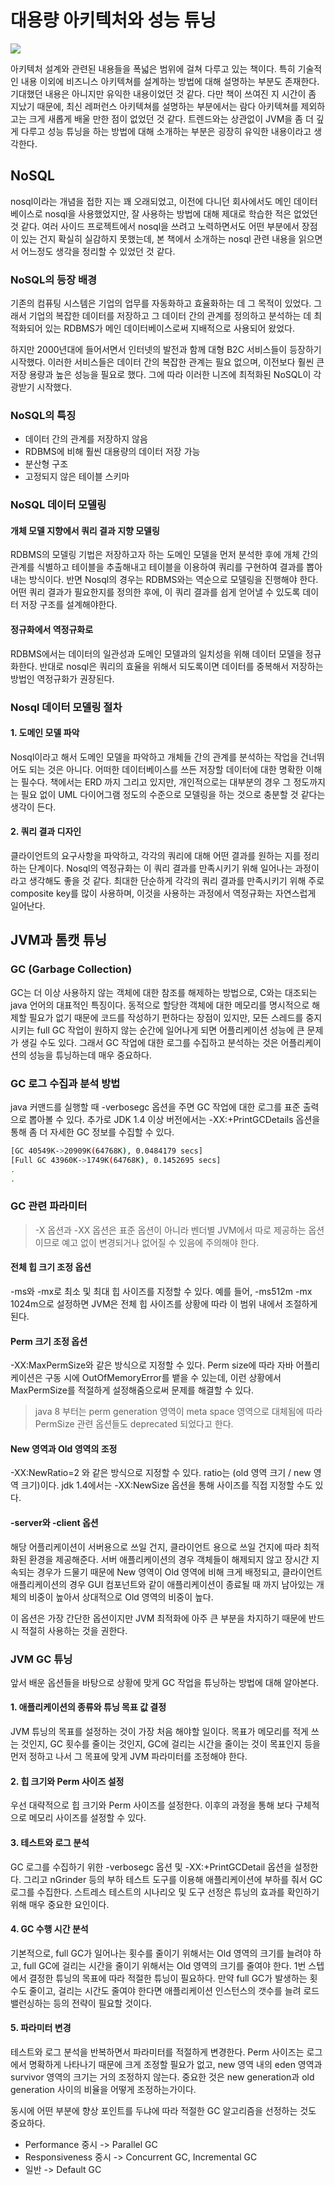 # 대용량 아키텍처와 성능 튜닝

![](./images/tunning.jpeg)

아키텍처 설계와 관련된 내용들을 폭넓은 범위에 걸쳐 다루고 있는 책이다. 특히 기술적인 내용 이외에 비즈니스 아키텍쳐를 설계하는 방법에 대해 설명하는 부분도 존재한다. 기대했던 내용은 아니지만 유익한 내용이었던 것 같다. 다만 책이 쓰여진 지 시간이 좀 지났기 때문에, 최신 레퍼런스 아키텍쳐를 설명하는 부분에서는 람다 아키텍쳐를 제외하고는 크게 새롭게 배울 만한 점이 없었던 것 같다. 트렌드와는 상관없이 JVM을 좀 더 깊게 다루고 성능 튜닝을 하는 방법에 대해 소개하는 부분은 굉장히 유익한 내용이라고 생각한다.

## NoSQL

nosql이라는 개념을 접한 지는 꽤 오래되었고, 이전에 다니던 회사에서도 메인 데이터베이스로 nosql을 사용했었지만, 잘 사용하는 방법에 대해 제대로 학습한 적은 없었던 것 같다. 여러 사이드 프로젝트에서 nosql을 쓰려고 노력하면서도 어떤 부분에서 장점이 있는 건지 확실히 실감하지 못했는데, 본 책에서 소개하는 nosql 관련 내용을 읽으면서 어느정도 생각을 정리할 수 있었던 것 같다.

### NoSQL의 등장 배경

기존의 컴퓨팅 시스템은 기업의 업무를 자동화하고 효율화하는 데 그 목적이 있었다. 그래서 기업의 복잡한 데이터를 저장하고 그 데이터 간의 관계를 정의하고 분석하는 데 최적화되어 있는 RDBMS가 메인 데이터베이스로써 지배적으로 사용되어 왔었다. 

하지만 2000년대에 들어서면서 인터넷의 발전과 함께 대형 B2C 서비스들이 등장하기 시작했다. 이러한 서비스들은 데이터 간의 복잡한 관계는 필요 없으며, 이전보다 훨씬 큰 저장 용량과 높은 성능을 필요로 했다. 그에 따라 이러한 니즈에 최적화된 NoSQL이 각광받기 시작했다.

### NoSQL의 특징

- 데이터 간의 관계를 저장하지 않음
- RDBMS에 비해 훨씬 대용량의 데이터 저장 가능
- 분산형 구조
- 고정되지 않은 테이블 스키마

### NoSQL 데이터 모델링

#### 개체 모델 지향에서 쿼리 결과 지향 모델링

RDBMS의 모델링 기법은 저장하고자 하는 도메인 모델을 먼저 분석한 후에 개체 간의 관계를 식별하고 테이블을 추출해내고 테이블을 이용하여 쿼리를 구현하여 결과를 뽑아내는 방식이다. 반면 Nosql의 경우는 RDBMS와는 역순으로 모델링을 진행해야 한다. 어떤 쿼리 결과가 필요한지를 정의한 후에, 이 쿼리 결과를 쉽게 얻어낼 수 있도록 데이터 저장 구조를 설계해야한다.

#### 정규화에서 역정규화로

RDBMS에서는 데이터의 일관성과 도메인 모델과의 일치성을 위해 데이터 모델을 정규화한다. 반대로 nosql은 쿼리의 효율을 위해서 되도록이면 데이터를 중복해서 저장하는 방법인 역정규화가 권장된다.

### Nosql 데이터 모델링 절차

#### 1. 도메인 모델 파악

Nosql이라고 해서 도메인 모델을 파악하고 개체들 간의 관계를 분석하는 작업을 건너뛰어도 되는 것은 아니다. 어떠한 데이터베이스를 쓰든 저장할 데이터에 대한 명확한 이해는 필수다. 책에서는 ERD 까지 그리고 있지만, 개인적으로는 대부분의 경우 그 정도까지는 필요 없이 UML 다이어그램 정도의 수준으로 모델링을 하는 것으로 충분할 것 같다는 생각이 든다. 

#### 2. 쿼리 결과 디자인

클라이언트의 요구사항을 파악하고, 각각의 쿼리에 대해 어떤 결과를 원하는 지를 정리하는 단계이다. Nosql의 역정규화는 이 쿼리 결과를 만족시키기 위해 일어나는 과정이라고 생각해도 좋을 것 같다. 최대한 단순하게 각각의 쿼리 결과를 만족시키기 위해 주로 composite key를 많이 사용하며, 이것을 사용하는 과정에서 역정규화는 자연스럽게 일어난다.


## JVM과 톰캣 튜닝

### GC (Garbage Collection)

GC는 더 이상 사용하지 않는 객체에 대한 참조를 해제하는 방법으로, C와는 대조되는 java 언어의 대표적인 특징이다. 동적으로 할당한 객체에 대한 메모리를 명시적으로 해제할 필요가 없기 때문에 코드를 작성하기 편하다는 장점이 있지만, 모든 스레드를 중지시키는 full GC 작업이 원하지 않는 순간에 일어나게 되면 어플리케이션 성능에 큰 문제가 생길 수도 있다. 그래서 GC 작업에 대한 로그를 수집하고 분석하는 것은 어플리케이션의 성능을 튜닝하는데 매우 중요하다.

### GC 로그 수집과 분석 방법

java 커맨드를 실행할 때 -verbosegc 옵션을 주면 GC 작업에 대한 로그를 표준 출력으로 뽑아볼 수 있다. 추가로 JDK 1.4 이상 버전에서는 -XX:+PrintGCDetails 옵션을 통해 좀 더 자세한 GC 정보를 수집할 수 있다.

```bash
[GC 40549K->20909K(64768K), 0.0484179 secs]
[Full GC 43960K->1749K(64768K), 0.1452695 secs]
.
.
```

### GC 관련 파라미터

> -X 옵션과 -XX 옵션은 표준 옵션이 아니라 벤더별 JVM에서 따로 제공하는 옵션이므로 예고 없이 변경되거나 없어질 수 있음에 주의해야 한다.

#### 전체 힙 크기 조정 옵션
-ms와 -mx로 최소 및 최대 힙 사이즈를 지정할 수 있다. 예를 들어, -ms512m -mx 1024m으로 설정하면 JVM은 전체 힙 사이즈를 상황에 따라 이 범위 내에서 조절하게 된다.

#### Perm 크기 조정 옵션

-XX:MaxPermSize와 같은 방식으로 지정할 수 있다. Perm size에 따라 자바 어플리케이션은 구동 시에 OutOfMemoryError를 뱉을 수 있는데, 이런 상황에서 MaxPermSize를 적절하게 설정해줌으로써 문제를 해결할 수 있다.

> java 8 부터는 perm generation 영역이 meta space 영역으로 대체됨에 따라 PermSize 관련 옵션들도 deprecated 되었다고 한다.

#### New 영역과 Old 영역의 조정

-XX:NewRatio=2 와 같은 방식으로 지정할 수 있다. ratio는 (old 영역 크기 / new 영역 크기)이다. jdk 1.4에서는 -XX:NewSize 옵션을 통해 사이즈를 직접 지정할 수도 있다.

#### -server와 -client 옵션

해당 어플리케이션이 서버용으로 쓰일 건지, 클라이언트 용으로 쓰일 건지에 따라 최적화된 환경을 제공해준다. 서버 애플리케이션의 경우 객체들이 해제되지 않고 장시간 지속되는 경우가 드물기 때문에 New 영역이 Old 영역에 비해 크게 배정되고, 클라이언트 애플리케이션의 경우 GUI 컴포넌트와 같이 애플리케이션이 종료될 때 까지 남아있는 개체의 비중이 높아서 상대적으로 Old 영역의 비중이 높다.

이 옵션은 가장 간단한 옵션이지만 JVM 최적화에 아주 큰 부분을 차지하기 때문에 반드시 적절히 사용하는 것을 권한다.

### JVM GC 튜닝

앞서 배운 옵션들을 바탕으로 상황에 맞게 GC 작업을 튜닝하는 방법에 대해 알아본다.

#### 1. 애플리케이션의 종류와 튜닝 목표 값 결정

JVM 튜닝의 목표를 설정하는 것이 가장 처음 해야할 일이다. 목표가 메모리를 적게 쓰는 것인지, GC 횟수를 줄이는 것인지, GC에 걸리는 시간을 줄이는 것이 목표인지 등을 먼저 정하고 나서 그 목표에 맞게 JVM 파라미터를 조정해야 한다.

#### 2. 힙 크기와 Perm 사이즈 설정

우선 대략적으로 힙 크기와 Perm 사이즈를 설정한다. 이후의 과정을 통해 보다 구체적으로 메모리 사이즈를 설정할 수 있다.

#### 3. 테스트와 로그 분석

GC 로그를 수집하기 위한 -verbosegc 옵션 및 -XX:+PrintGCDetail 옵션을 설정한다. 그리고 nGrinder 등의 부하 테스트 도구를 이용해 애플리케이션에 부하를 줘서 GC 로그를 수집한다. 스트레스 테스트의 시나리오 및 도구 선정은 튜닝의 효과를 확인하기 위해 매우 중요한 요인이다.

#### 4. GC 수행 시간 분석

기본적으로, full GC가 일어나는 횟수를 줄이기 위해서는 Old 영역의 크기를 늘려야 하고, full GC에 걸리는 시간을 줄이기 위해서는 Old 영역의 크기를 줄여야 한다. 1번 스텝에서 결정한 튜닝의 목표에 따라 적절한 튜닝이 필요하다. 만약 full GC가 발생하는 횟수도 줄이고, 걸리는 시간도 줄여야 한다면 애플리케이션 인스턴스의 갯수를 늘려 로드밸런싱하는 등의 전략이 필요할 것이다. 

#### 5. 파라미터 변경

테스트와 로그 분석을 반복하면서 파라미터를 적절하게 변경한다. Perm 사이즈는 로그에서 명확하게 나타나기 때문에 크게 조정할 필요가 없고, new 영역 내의 eden 영역과 survivor 영역의 크기는 거의 조정하지 않는다. 중요한 것은 new generation과 old generation 사이의 비율을 어떻게 조정하는가이다.

동시에 어떤 부분에 향상 포인트를 두냐에 따라 적절한 GC 알고리즘을 선정하는 것도 중요하다.

- Performance 중시 -> Parallel GC
- Responsiveness 중시 -> Concurrent GC, Incremental GC
- 일반 -> Default GC
